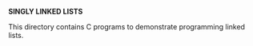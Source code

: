 **SINGLY LINKED LISTS**

This directory contains C programs to demonstrate programming linked lists.